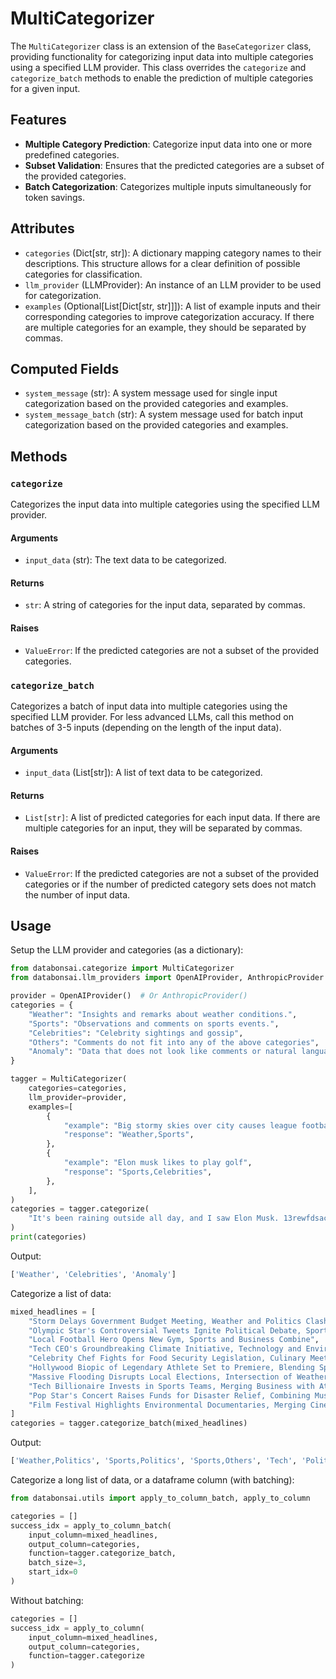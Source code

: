 # MultiCategorizer

The `MultiCategorizer` class is an extension of the `BaseCategorizer` class,
providing functionality for categorizing input data into multiple categories
using a specified LLM provider. This class overrides the `categorize` and
`categorize_batch` methods to enable the prediction of multiple categories for a
given input.

## Features

-   **Multiple Category Prediction**: Categorize input data into one or more
    predefined categories.
-   **Subset Validation**: Ensures that the predicted categories are a subset of
    the provided categories.
-   **Batch Categorization**: Categorizes multiple inputs simultaneously for
    token savings.

## Attributes

-   `categories` (Dict[str, str]): A dictionary mapping category names to their
    descriptions. This structure allows for a clear definition of possible
    categories for classification.
-   `llm_provider` (LLMProvider): An instance of an LLM provider to be used for
    categorization.
-   `examples` (Optional[List[Dict[str, str]]]): A list of example inputs and
    their corresponding categories to improve categorization accuracy. If there
    are multiple categories for an example, they should be separated by commas.

## Computed Fields

-   `system_message` (str): A system message used for single input
    categorization based on the provided categories and examples.
-   `system_message_batch` (str): A system message used for batch input
    categorization based on the provided categories and examples.

## Methods

### `categorize`

Categorizes the input data into multiple categories using the specified LLM
provider.

#### Arguments

-   `input_data` (str): The text data to be categorized.

#### Returns

-   `str`: A string of categories for the input data, separated by commas.

#### Raises

-   `ValueError`: If the predicted categories are not a subset of the provided
    categories.

### `categorize_batch`

Categorizes a batch of input data into multiple categories using the specified
LLM provider. For less advanced LLMs, call this method on batches of 3-5 inputs
(depending on the length of the input data).

#### Arguments

-   `input_data` (List[str]): A list of text data to be categorized.

#### Returns

-   `List[str]`: A list of predicted categories for each input data. If there
    are multiple categories for an input, they will be separated by commas.

#### Raises

-   `ValueError`: If the predicted categories are not a subset of the provided
    categories or if the number of predicted category sets does not match the
    number of input data.

## Usage

Setup the LLM provider and categories (as a dictionary):

```python
from databonsai.categorize import MultiCategorizer
from databonsai.llm_providers import OpenAIProvider, AnthropicProvider

provider = OpenAIProvider()  # Or AnthropicProvider()
categories = {
    "Weather": "Insights and remarks about weather conditions.",
    "Sports": "Observations and comments on sports events.",
    "Celebrities": "Celebrity sightings and gossip",
    "Others": "Comments do not fit into any of the above categories",
    "Anomaly": "Data that does not look like comments or natural language",
}

tagger = MultiCategorizer(
    categories=categories,
    llm_provider=provider,
    examples=[
        {
            "example": "Big stormy skies over city causes league football game to be cancelled",
            "response": "Weather,Sports",
        },
        {
            "example": "Elon musk likes to play golf",
            "response": "Sports,Celebrities",
        },
    ],
)
categories = tagger.categorize(
    "It's been raining outside all day, and I saw Elon Musk. 13rewfdsacw10289u(#!*@)"
)
print(categories)
```

Output:

```python
['Weather', 'Celebrities', 'Anomaly']
```

Categorize a list of data:

```python
mixed_headlines = [
    "Storm Delays Government Budget Meeting, Weather and Politics Clash",
    "Olympic Star's Controversial Tweets Ignite Political Debate, Sports Meets Politics",
    "Local Football Hero Opens New Gym, Sports and Business Combine",
    "Tech CEO's Groundbreaking Climate Initiative, Technology and Environment at Forefront",
    "Celebrity Chef Fights for Food Security Legislation, Culinary Meets Politics",
    "Hollywood Biopic of Legendary Athlete Set to Premiere, Blending Sports and Cinema",
    "Massive Flooding Disrupts Local Elections, Intersection of Weather and Politics",
    "Tech Billionaire Invests in Sports Teams, Merging Business with Athletics",
    "Pop Star's Concert Raises Funds for Disaster Relief, Combining Music with Charity",
    "Film Festival Highlights Environmental Documentaries, Merging Cinema and Green Activism",
]
categories = tagger.categorize_batch(mixed_headlines)
```

Output:

```python
['Weather,Politics', 'Sports,Politics', 'Sports,Others', 'Tech', 'Politics,Celebrities', 'Sports,Celebrities', 'Weather,Politics', 'Tech,Sports', 'Celebrities,Others', 'Celebrities,Others']
```

Categorize a long list of data, or a dataframe column (with batching):

```python
from databonsai.utils import apply_to_column_batch, apply_to_column

categories = []
success_idx = apply_to_column_batch(
    input_column=mixed_headlines,
    output_column=categories,
    function=tagger.categorize_batch,
    batch_size=3,
    start_idx=0
)
```

Without batching:

```python
categories = []
success_idx = apply_to_column(
    input_column=mixed_headlines,
    output_column=categories,
    function=tagger.categorize
)
```
